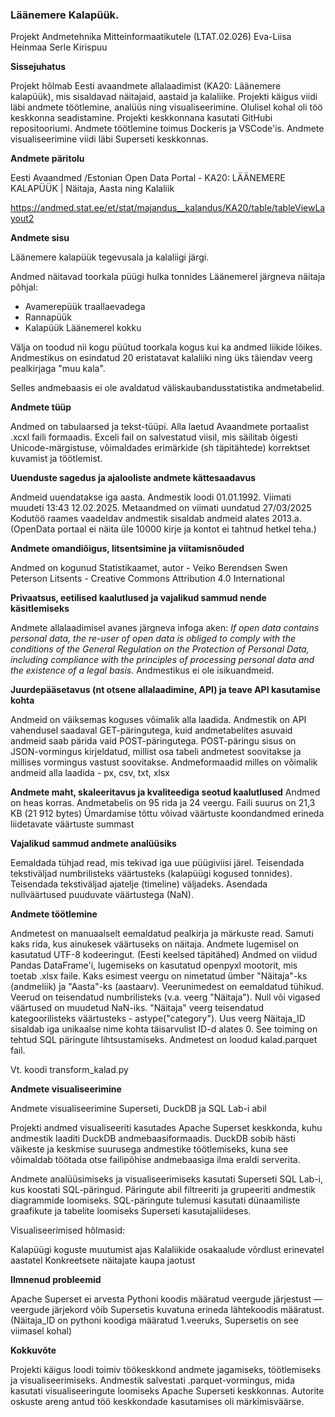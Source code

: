 ### Läänemere Kalapüük.

Projekt
Andmetehnika Mitteinformaatikutele (LTAT.02.026)
Eva-Liisa Heinmaa
Serle Kirispuu

**Sissejuhatus**

Projekt hõlmab Eesti avaandmete allalaadimist (KA20: Läänemere kalapüük), mis sisaldavad näitajaid, aastaid ja kalaliike. Projekti käigus viidi läbi andmete töötlemine, analüüs ning visualiseerimine.
Olulisel kohal oli töö keskkonna seadistamine.
Projekti keskkonnana kasutati GitHubi repositooriumi. Andmete töötlemine toimus Dockeris ja VSCode'is. Andmete visualiseerimine viidi läbi Superseti keskkonnas.

**Andmete päritolu**

Eesti Avaandmed /Estonian Open Data Portal - KA20: LÄÄNEMERE KALAPÜÜK | Näitaja, Aasta ning Kalaliik 

https://andmed.stat.ee/et/stat/majandus__kalandus/KA20/table/tableViewLayout2

**Andmete sisu**

Läänemere kalapüük tegevusala ja kalaliigi järgi.

Andmed näitavad toorkala püügi hulka tonnides Läänemerel järgneva näitaja põhjal:

* Avamerepüük traallaevadega
* Rannapüük
* Kalapüük Läänemerel kokku

Välja on toodud nii kogu püütud toorkala kogus kui ka andmed liikide lõikes. Andmestikus on esindatud 20 eristatavat kalaliiki ning üks täiendav veerg pealkirjaga "muu kala".

Selles andmebaasis ei ole avaldatud väliskaubandusstatistika andmetabelid.


**Andmete tüüp**

Andmed on tabulaarsed ja tekst-tüüpi. Alla laetud Avaandmete portaalist .xcxl faili formaadis. Exceli fail on salvestatud viisil, mis säilitab õigesti Unicode-märgistuse, võimaldades erimärkide (sh täpitähtede) korrektset kuvamist ja töötlemist.


**Uuenduste sagedus ja ajalooliste andmete kättesaadavus**

Andmeid uuendatakse iga aasta. Andmestik loodi 01.01.1992.
Viimati muudeti 13:43 12.02.2025. Metaandmed on viimati uundatud 27/03/2025
Kodutöö raames vaadeldav andmestik sisaldab andmeid alates 2013.a. (OpenData portaal ei näita üle 10000 kirje ja kontot ei tahtnud hetkel teha.)

**Andmete omandiõigus, litsentsimine ja viitamisnõuded**

Andmed on kogunud  Statistikaamet, autor - Veiko Berendsen Swen Peterson
Litsents - Creative Commons Attribution 4.0 International


**Privaatsus, eetilised kaalutlused ja vajalikud sammud nende käsitlemiseks**

Andmete allalaadimisel avanes järgneva infoga aken:
*If open data contains personal data, the re-user of open data is obliged to comply with the conditions of the General Regulation on the Protection of Personal Data, including compliance with the principles of processing personal data and the existence of a legal basis.*
Andmestikus ei ole isikuandmeid. 

**Juurdepääsetavus (nt otsene allalaadimine, API) ja teave API kasutamise kohta**

Andmeid on väiksemas koguses võimalik alla laadida.
Andmestik on API vahendusel saadaval GET-päringutega, kuid 
andmetabelites asuvaid andmeid saab pärida vaid POST-päringutega. POST-päringu sisus on JSON-vormingus kirjeldatud, millist osa tabeli andmetest soovitakse ja millises vormingus vastust soovitakse. 
Andmeformaadid milles on võimalik andmeid alla laadida - px, csv, txt, xlsx

**Andmete maht, skaleeritavus ja kvaliteediga seotud kaalutlused**
Andmed on heas korras. Andmetabelis on 95 rida ja 24 veergu. Faili suurus on 21,3 KB (21 912 bytes)
Ümardamise tõttu võivad väärtuste koondandmed erineda liidetavate väärtuste summast

**Vajalikud sammud andmete analüüsiks**

Eemaldada tühjad read, mis tekivad iga uue püügiviisi järel.
Teisendada tekstiväljad numbrilisteks väärtusteks (kalapüügi kogused tonnides).
Teisendada tekstiväljad ajatelje (timeline) väljadeks.
Asendada nullväärtused puuduvate väärtustega (NaN).

**Andmete töötlemine**

Andmetest on manuaalselt eemaldatud pealkirja ja märkuste read. Samuti kaks rida, kus ainukesek väärtuseks on näitaja.
Andmete lugemisel on kasutatud UTF-8 kodeeringut. (Eesti keelsed täpitähed)
Andmed on viidud Pandas DataFrame'i, lugemiseks on kasutatud openpyxl mootorit, mis toetab .xlsx faile.
Kaks esimest veergu on nimetatud ümber "Näitaja"-ks (andmeliik) ja "Aasta"-ks (aastaarv).
Veerunimedest on eemaldatud tühikud.
Veerud on teisendatud numbrilisteks (v.a. veerg "Näitaja"). Null või vigased väärtused on muudetud NaN-iks.
"Näitaja" veerg teisendatud kategoorilisteks väärtusteks - astype("category"). Uus veerg Näitaja_ID sisaldab iga unikaalse nime kohta täisarvulist ID-d alates 0. See toiming on tehtud SQL päringute lihtsustamiseks.
Andmetest on loodud kalad.parquet fail.

Vt. koodi transform_kalad.py

**Andmete visualiseerimine**

Andmete visualiseerimine Superseti, DuckDB ja SQL Lab-i abil

Projekti andmed visualiseeriti kasutades Apache Superset keskkonda, kuhu andmestik laaditi DuckDB andmebaasiformaadis. 
DuckDB sobib hästi väikeste ja keskmise suurusega andmestike töötlemiseks, kuna see võimaldab töötada otse failipõhise andmebaasiga ilma eraldi serverita.

Andmete analüüsimiseks ja visualiseerimiseks kasutati Superseti SQL Lab-i, kus koostati SQL-päringud. Päringute abil filtreeriti ja grupeeriti andmestik diagrammide loomiseks. 
SQL-päringute tulemusi kasutati dünaamiliste graafikute ja tabelite loomiseks Superseti kasutajaliideses.

Visualiseerimised hõlmasid:

Kalapüügi koguste muutumist ajas
Kalaliikide osakaalude võrdlust erinevatel aastatel
Konkreetsete näitajate kaupa jaotust

**Ilmnenud probleemid**

Apache Superset ei arvesta Pythoni koodis määratud veergude järjestust — veergude järjekord võib Supersetis kuvatuna erineda lähtekoodis määratust. (Näitaja_ID on pythoni koodiga määratud 1.veeruks, Supersetis on see viimasel kohal)

**Kokkuvõte**

Projekti käigus loodi toimiv töökeskkond andmete jagamiseks, töötlemiseks ja visualiseerimiseks. Andmestik salvestati .parquet-vormingus, mida kasutati visualiseeringute loomiseks Apache Superseti keskkonnas. Autorite oskuste areng antud töö keskkondade kasutamises oli märkimisväärse.

